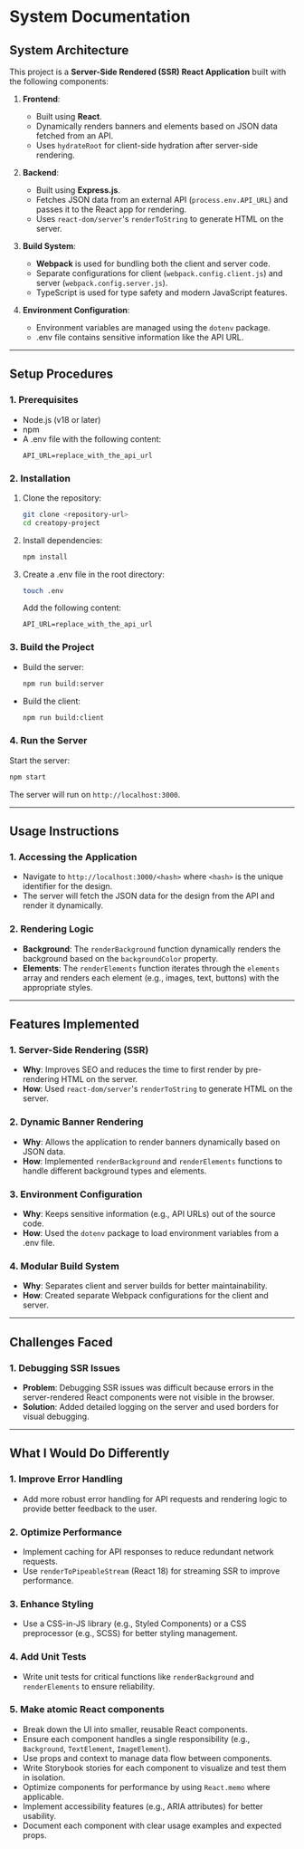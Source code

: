 # System Documentation

## **System Architecture**

This project is a **Server-Side Rendered (SSR) React Application** built with the following components:

1. **Frontend**:

   - Built using **React**.
   - Dynamically renders banners and elements based on JSON data fetched from an API.
   - Uses `hydrateRoot` for client-side hydration after server-side rendering.

2. **Backend**:

   - Built using **Express.js**.
   - Fetches JSON data from an external API (`process.env.API_URL`) and passes it to the React app for rendering.
   - Uses `react-dom/server`'s `renderToString` to generate HTML on the server.

3. **Build System**:

   - **Webpack** is used for bundling both the client and server code.
   - Separate configurations for client (`webpack.config.client.js`) and server (`webpack.config.server.js`).
   - TypeScript is used for type safety and modern JavaScript features.

4. **Environment Configuration**:
   - Environment variables are managed using the `dotenv` package.
   - .env file contains sensitive information like the API URL.

---

## **Setup Procedures**

### **1. Prerequisites**

- Node.js (v18 or later)
- npm
- A .env file with the following content:
  ```
  API_URL=replace_with_the_api_url
  ```

### **2. Installation**

1. Clone the repository:

   ```bash
   git clone <repository-url>
   cd creatopy-project
   ```

2. Install dependencies:

   ```bash
   npm install
   ```

3. Create a .env file in the root directory:
   ```bash
   touch .env
   ```
   Add the following content:
   ```
   API_URL=replace_with_the_api_url
   ```

### **3. Build the Project**

- Build the server:
  ```bash
  npm run build:server
  ```
- Build the client:
  ```bash
  npm run build:client
  ```

### **4. Run the Server**

Start the server:

```bash
npm start
```

The server will run on `http://localhost:3000`.

---

## **Usage Instructions**

### **1. Accessing the Application**

- Navigate to `http://localhost:3000/<hash>` where `<hash>` is the unique identifier for the design.
- The server will fetch the JSON data for the design from the API and render it dynamically.

### **2. Rendering Logic**

- **Background**: The `renderBackground` function dynamically renders the background based on the `backgroundColor` property.
- **Elements**: The `renderElements` function iterates through the `elements` array and renders each element (e.g., images, text, buttons) with the appropriate styles.

---

## **Features Implemented**

### **1. Server-Side Rendering (SSR)**

- **Why**: Improves SEO and reduces the time to first render by pre-rendering HTML on the server.
- **How**: Used `react-dom/server`'s `renderToString` to generate HTML on the server.

### **2. Dynamic Banner Rendering**

- **Why**: Allows the application to render banners dynamically based on JSON data.
- **How**: Implemented `renderBackground` and `renderElements` functions to handle different background types and elements.

### **3. Environment Configuration**

- **Why**: Keeps sensitive information (e.g., API URLs) out of the source code.
- **How**: Used the `dotenv` package to load environment variables from a .env file.

### **4. Modular Build System**

- **Why**: Separates client and server builds for better maintainability.
- **How**: Created separate Webpack configurations for the client and server.

---

## **Challenges Faced**

### **1. Debugging SSR Issues**

- **Problem**: Debugging SSR issues was difficult because errors in the server-rendered React components were not visible in the browser.
- **Solution**: Added detailed logging on the server and used borders for visual debugging.

---

## **What I Would Do Differently**

### **1. Improve Error Handling**

- Add more robust error handling for API requests and rendering logic to provide better feedback to the user.

### **2. Optimize Performance**

- Implement caching for API responses to reduce redundant network requests.
- Use `renderToPipeableStream` (React 18) for streaming SSR to improve performance.

### **3. Enhance Styling**

- Use a CSS-in-JS library (e.g., Styled Components) or a CSS preprocessor (e.g., SCSS) for better styling management.

### **4. Add Unit Tests**

- Write unit tests for critical functions like `renderBackground` and `renderElements` to ensure reliability.

### 5. Make atomic React components

- Break down the UI into smaller, reusable React components.
- Ensure each component handles a single responsibility (e.g., `Background`, `TextElement`, `ImageElement`).
- Use props and context to manage data flow between components.
- Write Storybook stories for each component to visualize and test them in isolation.
- Optimize components for performance by using `React.memo` where applicable.
- Implement accessibility features (e.g., ARIA attributes) for better usability.
- Document each component with clear usage examples and expected props.